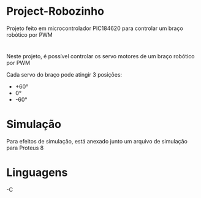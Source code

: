 # Project-Robozinho
Projeto feito em microcontrolador PIC184620 para controlar um braço robótico por PWM

#

Neste projeto, é possível controlar os servo motores de um braço robótico por PWM

Cada servo do braço pode atingir 3 posições:
- +60°
- 0°
- -60°


#
# Simulação

Para efeitos de simulação, está anexado junto um arquivo de simulação para Proteus 8

# Linguagens

-C
